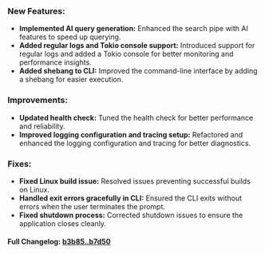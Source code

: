 ### **New Features:**
- **Implemented AI query generation:** Enhanced the search pipe with AI features to speed up querying.
- **Added regular logs and Tokio console support:** Introduced support for regular logs and added a Tokio console for better monitoring and performance insights.
- **Added shebang to CLI:** Improved the command-line interface by adding a shebang for easier execution.

### **Improvements:**
- **Updated health check:** Tuned the health check for better performance and reliability.
- **Improved logging configuration and tracing setup:** Refactored and enhanced the logging configuration and tracing for better diagnostics.

### **Fixes:**
- **Fixed Linux build issue:** Resolved issues preventing successful builds on Linux.
- **Handled exit errors gracefully in CLI:** Ensured the CLI exits without errors when the user terminates the prompt.
- **Fixed shutdown process:** Corrected shutdown issues to ensure the application closes cleanly.

#### **Full Changelog:** [b3b85..b7d50](https://github.com/mediar-ai/screenpipe/compare/b3b85..b7d50)

